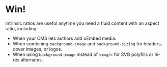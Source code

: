 # Win!

<div class="large">
  <p>Intrinsic ratios are useful anytime you need a fluid content with an aspect ratio, including:</p>

  <ul>
    <li>When your CMS lets authors add oEmbed media.</li>
    <li>When combining <code>background-image</code> and <code>background-sizing</code> for headers, cover images, or logos.</em></li>
    <li>When using <code>background-image</code> instead of <code>&lt;img/&gt;</code> for SVG polyfills or hi-res alternates.</li>
  </ul>

</div>
